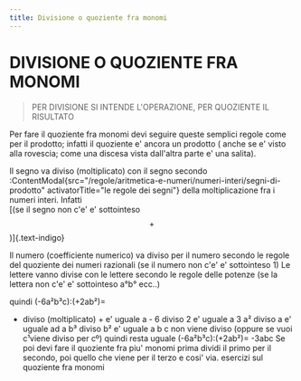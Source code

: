 ```yaml
---
title: Divisione o quoziente fra monomi
---
```


DIVISIONE O QUOZIENTE FRA MONOMI
===

> PER DIVISIONE SI INTENDE L'OPERAZIONE, PER QUOZIENTE IL RISULTATO

Per fare il quoziente fra monomi devi seguire queste semplici regole come per il prodotto;
infatti il quoziente e' ancora un prodotto ( anche se e' visto alla rovescia; come una discesa vista dall'altra parte e' una salita).

Il segno va diviso (moltiplicato) con il segno secondo :ContentModal{src="/regole/aritmetica-e-numeri/numeri-interi/segni-di-prodotto" activatorTitle="le regole dei segni"}
della moltiplicazione fra i numeri interi. Infatti\
[(se il segno non c'e' e' sottointeso $$ + $$)]{.text-indigo}

Il numero (coefficiente numerico) va diviso per il numero secondo le regole del quoziente dei numeri razionali
(se il numero non c'e' e' sottointeso 1)
Le lettere vanno divise con le lettere secondo le regole delle potenze
(se la lettera non c'e' e' sottointeso a°b° ecc..)

quindi
(-6a²b³c):(+2ab²)=
- diviso (moltiplicato) + e' uguale a -
6 diviso 2 e' uguale a 3
a² diviso a e' uguale ad a
b³ diviso b² e' uguale a b
c non viene diviso (oppure se vuoi c¹viene diviso per cº) quindi resta uguale
(-6a²b³c):(+2ab²)= -3abc
Se poi devi fare il quoziente fra piu' monomi prima dividi il primo per il secondo, poi quello che viene per il terzo e cosi' via.
esercizi sul quoziente fra monomi